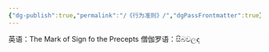 ```yaml
---
{"dg-publish":true,"permalink":"/《行为准则》/","dgPassFrontmatter":true}
---
```


英语：The Mark of Sign fo the Precepts 
僧伽罗语：සිබවලඳ